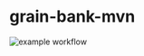 # grain-bank-mvn
![example workflow](https://github.com/jesiekjakub/grain-bank-mvn/actions/workflows/ci.yml/badge.svg)
